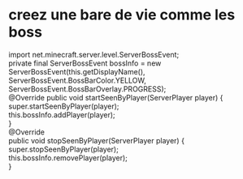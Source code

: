 # creez une bare de vie comme les boss

import net.minecraft.server.level.ServerBossEvent;	
private final ServerBossEvent bossInfo = new ServerBossEvent(this.getDisplayName(), ServerBossEvent.BossBarColor.YELLOW, ServerBossEvent.BossBarOverlay.PROGRESS);  
@Override
public void startSeenByPlayer(ServerPlayer player) {  
	super.startSeenByPlayer(player);  
	this.bossInfo.addPlayer(player);  
}  
@Override  
public void stopSeenByPlayer(ServerPlayer player) {  
	super.stopSeenByPlayer(player);  
	this.bossInfo.removePlayer(player);  
}  
